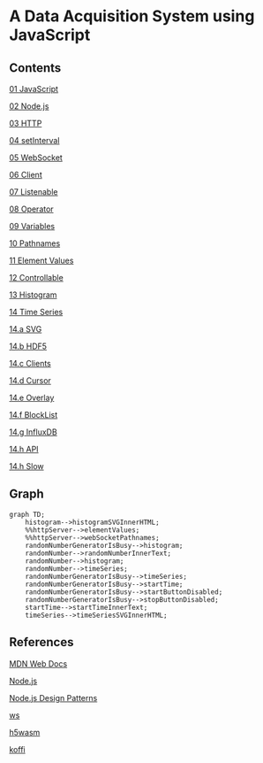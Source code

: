 # A Data Acquisition System using JavaScript

## Contents

[01 JavaScript](./01/README.md)

[02 Node.js](./02/README.md)

[03 HTTP](./03/README.md)

[04 setInterval](./04/README.md)

[05 WebSocket](./05/README.md)

[06 Client](./06/README.md)

[07 Listenable](./07/README.md)

[08 Operator](./08/README.md)

[09 Variables](./09/README.md)

[10 Pathnames](./10/README.md)

[11 Element Values](./11/README.md)

[12 Controllable](./12/README.md)

[13 Histogram](./13/README.md)

[14 Time Series](./14/README.md)

[14.a SVG](./14a/README.md)

[14.b HDF5](./14b/README.md)

[14.c Clients](./14c/README.md)

[14.d Cursor](./14d/README.md)

[14.e Overlay](./14e/README.md)

[14.f BlockList](./14f/README.md)

[14.g InfluxDB](./14g/README.md)

[14.h API](./14h/README.md)

[14.h Slow](./14i/README.md)



## Graph
```mermaid
graph TD;
    histogram-->histogramSVGInnerHTML;
    %%httpServer-->elementValues;
    %%httpServer-->webSocketPathnames;
    randomNumberGeneratorIsBusy-->histogram;
    randomNumber-->randomNumberInnerText;
    randomNumber-->histogram;
    randomNumber-->timeSeries;
    randomNumberGeneratorIsBusy-->timeSeries;
    randomNumberGeneratorIsBusy-->startTime;
    randomNumberGeneratorIsBusy-->startButtonDisabled;
    randomNumberGeneratorIsBusy-->stopButtonDisabled;
    startTime-->startTimeInnerText;
    timeSeries-->timeSeriesSVGInnerHTML;
```
## References
[MDN Web Docs](https://developer.mozilla.org/en-US/docs/Web/JavaScript)

[Node.js](http://nodejs.org)

[Node.js Design Patterns](https://www.amazon.com/Node-js-Design-Patterns-server-side-applications-ebook/dp/B01D8HIIFU/ref=sr_1_5?crid=2G48L0ELEAJX1&dib=eyJ2IjoiMSJ9.cSwsHQHnnYC2a7zCD9nX_LgwbcpNMc_YAPmWJH32GauuQvav-NXCdE9zVftvm3VJtg9NLX2P68biCiOBsNDbzE9YYVWC749JZrmB3rrXZt-5-TQ6vUYH9RgoEHpnZbr-i0Sqdta5hNrAmzINgYq8JVNlIsBHiNPtNrrWhGiKYiG2nVcEmOqBxqkFNufAVbscJEyP6H0EFsgfC8ie65xlGru6UK0P3HgML5PaJxFhiaU.4_rsQddQqQsvY5qq3Ciy_fhK-2z9z51uHrIkp-SWwms&dib_tag=se&keywords=node+js+design+patterns&qid=1725497456&sprefix=node+js+design+patterns%2Caps%2C294&sr=8-5)

[ws](https://github.com/websockets/ws)

[h5wasm](https://github.com/usnistgov/h5wasm)

[koffi](https://github.com/Koromix/koffi)

